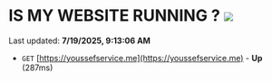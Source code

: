 # IS MY WEBSITE RUNNING ? [![](https://img.shields.io/static/v1?label=Sponsor&message=%E2%9D%A4&logo=GitHub&color=%23fe8e86)](https://github.com/sponsors/Youssef-Lehmam)

Last updated: **7/19/2025, 9:13:06 AM**

- `GET` [https://youssefservice.me](https://youssefservice.me) - **Up** (287ms)
